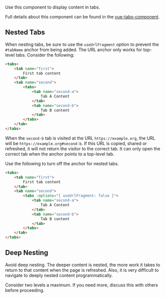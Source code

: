 
Use this component to display content in tabs.

Full details about this component can be found in the [vue-tabs-component](https://github.com/spatie/vue-tabs-component).

## Nested Tabs

When nesting tabs, be sure to use the `useUrlFragment` option to prevent the `#tabName` anchor from being added. The URL anchor only works for top-level tabs. Consider the following:

```html
<tabs>
	<tab name="first">
		First tab content
	</tab>
	<tab name="second">
		<tabs>
			<tab name="second-a">
				Tab A Content
			</tab>
			<tab name="second-b">
				Tab B content
			</tab>
		</tabs>
	</tab>
</tabs>
```

When the `second-b` tab is visited at the URL `https://example.org`, the URL will be `https://example.org#second-b`. If this URL is copied, shared or refreshed, it will not return the visitor to the correct tab. It can only open the correct tab when the anchor points to a top-level tab.

Use the following to turn off the anchor for nested tabs.

```html
<tabs>
	<tab name="first">
		First tab content
	</tab>
	<tab name="second">
		<tabs :options="{ useUrlFragment: false }">
			<tab name="second-a">
				Tab A Content
			</tab>
			<tab name="second-b">
				Tab B content
			</tab>
		</tabs>
	</tab>
</tabs>
```

## Deep Nesting

Avoid deep nesting. The deeper content is nested, the more work it takes to return to that content when the page is refreshed. Also, it is very difficult to navigate to deeply nested content programmatically.

Consider two levels a maximum. If you need more, discuss this with others before proceeding.
